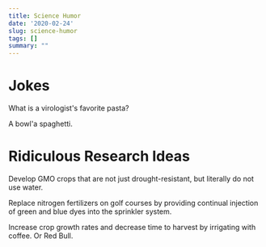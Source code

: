 ```yaml
---
title: Science Humor
date: '2020-02-24'
slug: science-humor
tags: []
summary: ""
---
```


# Jokes

What is a virologist's favorite pasta?

A bowl'a spaghetti.

# Ridiculous Research Ideas

Develop GMO crops that are not just drought-resistant, but literally do not use water.

Replace nitrogen fertilizers on golf courses by providing continual injection of green and blue dyes into the sprinkler system.

Increase crop growth rates and decrease time to harvest by irrigating with coffee. Or Red Bull.
